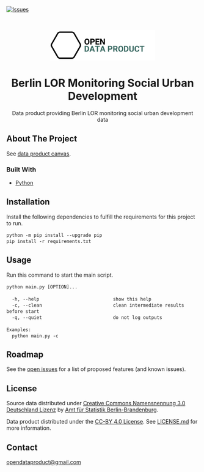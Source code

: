 [![Issues](https://img.shields.io/github/issues/open-data-product/open-data-product-berlin-lor-monitoring-social-urban-development-source-aligned)](https://github.com/open-data-product/open-data-product-berlin-lor-monitoring-social-urban-development-source-aligned/issues)

<br />
<p align="center">
  <a href="https://github.com/open-data-product/open-data-product-berlin-lor-monitoring-social-urban-development-source-aligned">
    <img src="logo-with-text.png" alt="Logo" height="80">
  </a>

  <h1 align="center">Berlin LOR Monitoring Social Urban Development</h1>

  <p align="center">
    Data product providing Berlin LOR monitoring social urban development data</a>
  </p>
</p>

## About The Project

See [data product canvas](docs/data-product-canvas.md).

### Built With

* [Python](https://www.python.org/)

## Installation

Install the following dependencies to fulfill the requirements for this project to run.

```shell script
python -m pip install --upgrade pip
pip install -r requirements.txt
```

## Usage

Run this command to start the main script.

```shell script
python main.py [OPTION]...

  -h, --help                           show this help
  -c, --clean                          clean intermediate results before start
  -q, --quiet                          do not log outputs

Examples:
  python main.py -c
```

## Roadmap

See the [open issues](https://github.com/open-data-product/open-data-product-berlin-lor-monitoring-social-urban-development-source-aligned/issues) for a list of proposed features (and
 known issues).

## License

Source data distributed under [Creative Commons Namensnennung 3.0 Deutschland Lizenz](https://creativecommons.org/licenses/by/3.0/de/) by [Amt für Statistik Berlin-Brandenburg](https://www.statistik-berlin-brandenburg.de/).

Data product distributed under the [CC-BY 4.0 License](https://creativecommons.org/licenses/by/4.0/). See [LICENSE.md](./LICENSE.md) for more information.

## Contact

opendataproduct@gmail.com
